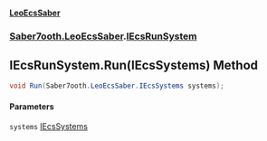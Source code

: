 #### [LeoEcsSaber](index.md 'index')
### [Saber7ooth.LeoEcsSaber](Saber7ooth.LeoEcsSaber.md 'Saber7ooth.LeoEcsSaber').[IEcsRunSystem](IEcsRunSystem.md 'Saber7ooth.LeoEcsSaber.IEcsRunSystem')

## IEcsRunSystem.Run(IEcsSystems) Method

```csharp
void Run(Saber7ooth.LeoEcsSaber.IEcsSystems systems);
```
#### Parameters

<a name='Saber7ooth.LeoEcsSaber.IEcsRunSystem.Run(Saber7ooth.LeoEcsSaber.IEcsSystems).systems'></a>

`systems` [IEcsSystems](IEcsSystems.md 'Saber7ooth.LeoEcsSaber.IEcsSystems')